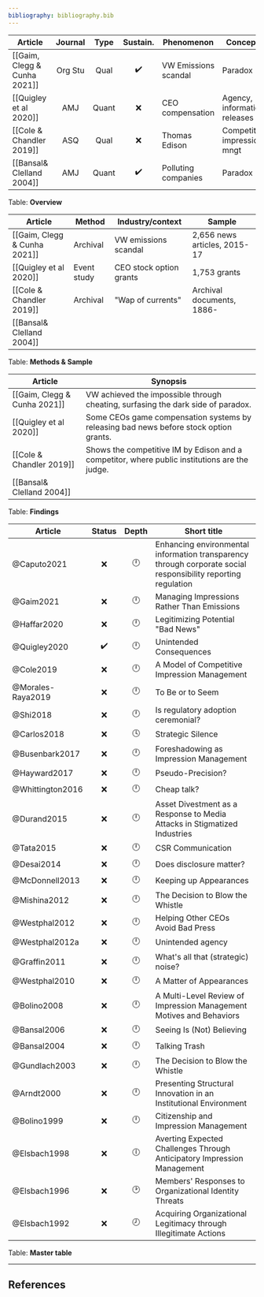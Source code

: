 ```yaml
---
bibliography: bibliography.bib
---
```


Article                             |Journal| Type | Sustain.          | Phenomenon         | Concepts
------------------                  | :-:   | :-:  | :-:               | ------------       | ---------------------------
[[Gaim, Clegg & Cunha 2021]]        |Org Stu| Qual | :heavy_check_mark:|VW Emissions scandal| Paradox
[[Quigley et al 2020]]              | AMJ   | Quant| :x:               | CEO compensation   | Agency, information releases
[[Cole & Chandler 2019]]            | ASQ   | Qual | :x:               | Thomas Edison      | Competitive impression mngt
[[Bansal& Clelland 2004]]           | AMJ   | Quant| :heavy_check_mark:| Polluting companies| Paradox
Table: **Overview**

Article                             | Method                | Industry/context          | Sample
------                              | ----                  | -----                     | ------
[[Gaim, Clegg & Cunha 2021]]        | Archival              | VW emissions scandal      | 2,656 news articles, 2015-17
[[Quigley et al 2020]]              | Event study           | CEO stock option grants   | 1,753 grants
[[Cole & Chandler 2019]]            | Archival              | "Wap of currents"         | Archival documents, 1886-
[[Bansal& Clelland 2004]]           |
Table: **Methods & Sample**

Article                         | Synopsis
-----                           | ----------------
[[Gaim, Clegg & Cunha 2021]]    | VW achieved the impossible through cheating, surfasing the dark side of paradox.
[[Quigley et al 2020]]          | Some CEOs game compensation systems by releasing bad news before stock option grants.
[[Cole & Chandler 2019]]        | Shows the competitive IM by Edison and a competitor, where public institutions are the judge.
[[Bansal& Clelland 2004]]       |
Table: **Findings**

Article             | Status           | Depth   | Short title
---------           | :-:              | :-:     | ---------------
@Caputo2021         | :x:              |:clock12:| Enhancing environmental information transparency through corporate social responsibility reporting regulation
@Gaim2021           | :x:              |:clock12:| Managing Impressions Rather Than Emissions
@Haffar2020         | :x:              |:clock12:| Legitimizing Potential "Bad News"
@Quigley2020        |:heavy_check_mark:|:clock12:| Unintended Consequences
@Cole2019           | :x:              |:clock12:| A Model of Competitive Impression Management
@Morales-Raya2019   | :x:              |:clock12:| To Be or to Seem
@Shi2018            | :x:              |:clock12:| Is regulatory adoption ceremonial?
@Carlos2018         | :x:              |:clock4: | Strategic Silence
@Busenbark2017      | :x:              |:clock12:| Foreshadowing as Impression Management
@Hayward2017        | :x:              |:clock12:| Pseudo-Precision?
@Whittington2016    | :x:              |:clock12:| Cheap talk?
@Durand2015         | :x:              |:clock12:| Asset Divestment as a Response to Media Attacks in Stigmatized Industries
@Tata2015           | :x:              |:clock12:| CSR Communication
@Desai2014          | :x:              |:clock12:| Does disclosure matter?
@McDonnell2013      | :x:              |:clock12:| Keeping up Appearances
@Mishina2012        | :x:              |:clock12:| The Decision to Blow the Whistle
@Westphal2012       | :x:              |:clock12:| Helping Other CEOs Avoid Bad Press
@Westphal2012a      | :x:              |:clock12:| Unintended agency
@Graffin2011        | :x:              |:clock12:| What's all that (strategic) noise?
@Westphal2010       | :x:              |:clock12:| A Matter of Appearances
@Bolino2008         | :x:              |:clock12:| A Multi-Level Review of Impression Management Motives and Behaviors
@Bansal2006         | :x:              |:clock12:| Seeing Is (Not) Believing
@Bansal2004         | :x:              |:clock12:| Talking Trash
@Gundlach2003       | :x:              |:clock12:| The Decision to Blow the Whistle
@Arndt2000          | :x:              |:clock12:| Presenting Structural Innovation in an Institutional Environment
@Bolino1999         | :x:              |:clock12:| Citizenship and Impression Management
@Elsbach1998        | :x:              |:clock6: | Averting Expected Challenges Through Anticipatory Impression Management
@Elsbach1996        | :x:              |:clock2: | Members' Responses to Organizational Identity Threats
@Elsbach1992        | :x:              |:clock8: | Acquiring Organizational Legitimacy through Illegitimate Actions
Table: **Master table**

---

## References
